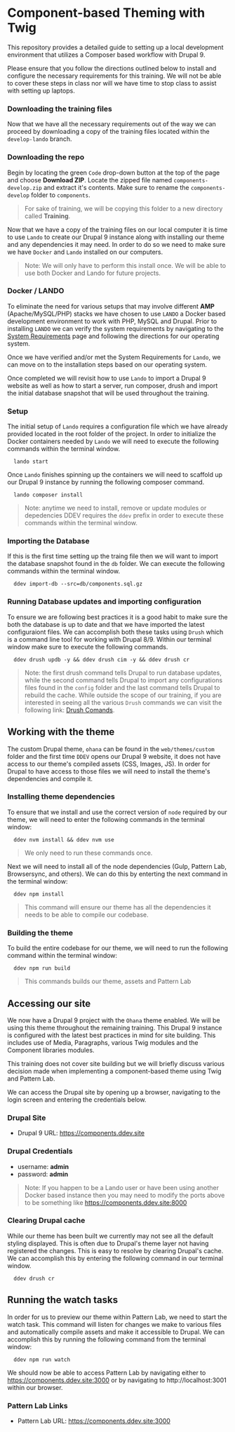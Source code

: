 # Component-based Theming with Twig
This repository provides a detailed guide to setting up a local development environment that utilizes a Composer based workflow with Drupal 9.

Please ensure that you follow the directions outlined below to install and configure the necessary requirements for this training. We will not be able to cover these steps in class nor will we have time to stop class to assist with setting up laptops.

### Downloading the training files
Now that we have all the necessary requirements out of the way we can proceed by downloading a copy of the training files located within the `develop-lando` branch.

### Downloading the repo
Begin by locating the green `Code` drop-down button at the top of the page and choose **Download ZIP**.  Locate the zipped file named `components-develop.zip` and extract it's contents. Make sure to rename the `components-develop` folder to `components`.

> For sake of training, we will be copying this folder to a new directory called **Training**.

Now that we have a copy of the training files on our local computer it is time to use `Lando` to create our Drupal 9 instance along with installing our theme and any dependencies it may need.  In order to do so we need to make sure we have `Docker` and `Lando` installed on our computers.

> Note: We will only have to perform this install once.  We will be able to use both Docker and Lando for future projects.

### Docker / LANDO
To eliminate the need for various setups that may involve different **AMP** (Apache/MySQL/PHP) stacks we have chosen to use `LANDO` a Docker based development environment to work with PHP, MySQL and Drupal.  Prior to installing `LANDO` we can verify the system requirements by navigating to the [System Requirements](https://docs.lando.dev/basics/installation.html#system-requirements) page and following the directions for our operating system.

Once we have verified and/or met the System Requirements for `Lando`, we can move on to the installation steps based on our operating system.

Once completed we will revisit how to use `Lando` to import a Drupal 9 website as well as how to start a server, run composer, drush and import the initial database snapshot that will be used throughout the training.

### Setup
The initial setup of `Lando` requires a configuration file which we have already provided located in the root folder of the project.  In order to initialize the Docker containers needed by `Lando` we will need to execute the following commands within the terminal window.

```
  lando start
```

Once `Lando` finishes spinning up the containers we will need to scaffold up our Drupal 9 instance by running the following composer  command.

```
  lando composer install
```

> Note: anytime we need to install, remove or update modules or depedencies DDEV requires the `ddev` prefix in order to execute these commands within the terminal window.

### Importing the Database
If this is the first time setting up the traing file then we will want to import the database snapshot found in the `db` folder. We can execute the following commands within the terminal window.

```
  ddev import-db --src=db/components.sql.gz
```

### Running Database updates and importing configuration
To ensure we are following best practices it is a good habit to make sure the both the database is up to date and that we have imported the latest configuraiont files.  We can accomplish both these tasks using `Drush` which is a command line tool for working with Drupal 8/9.  Within our terminal window make sure to execute the following commands.

```
  ddev drush updb -y && ddev drush cim -y && ddev drush cr
```

> Note: the first drush command tells Drupal to run database updates, while the second command tells Drupal to import any configurations files found in the `config` folder and the last command tells Drupal to rebuild the cache.  While outside the scope of our training, if you are interested in seeing all the various `Drush` commands we can visit the following link: [Drush Comands](https://drushcommands.com/).

## Working with the theme
The custom Drupal theme, `ohana` can be found in the `web/themes/custom` folder and the first time `DDEV` opens our Drupal 9 website, it does not have access to our theme's compiled assets (CSS, Images, JS).  In order for Drupal to have access to those files we will need to install the theme's dependencies and compile it.

### Installing theme dependencies
To ensure that we install and use the correct version of `node` required by our theme, we will need to enter the following commands in the terminal window:

```
  ddev nvm install && ddev nvm use
```

> We only need to run these commands once.

Next we will need to install all of the node dependencies (Gulp, Pattern Lab, Browsersync, and others). We can do this by enterting the next command in the terminal window:

```
  ddev npm install
```

> This command will ensure our theme has all the dependencies it needs to be able to compile our codebase.

### Building the theme
To build the entire codebase for our theme, we will need to run the following command within the terminal window:

```
  ddev npm run build
```

> This commands builds our theme, assets and Pattern Lab

## Accessing our site
We now have a Drupal 9 project with the `Ohana` theme enabled. We will be using this theme throughout the remaining training. This Drupal 9 instance is configured with the latest best practices in mind for site building. This includes use of  Media, Paragraphs, various Twig modules and the Component libraries modules.

This training does not cover site building but we will briefly discuss various decision made when implementing a component-based theme using Twig and Pattern Lab.

We can access the Drupal site by opening up a browser, navigating to the login screen and entering the credentials below.

### Drupal Site
- Drupal 9 URL: https://components.ddev.site

### Drupal Credentials
- username: **admin**
- password: **admin**

> Note: If you happen to be a Lando user or have been using another Docker based instance then you may need to modify the ports above to be something like https://components.ddev.site:8000

### Clearing Drupal cache
While our theme has been built we currently may not see all the default styling displayed.  This is often due to Drupal's theme layer not having registered the changes.  This is easy to resolve by clearing Drupal's cache.  We can accomplish this by entering the following command in our terminal window.

```
  ddev drush cr
```

## Running the watch tasks
In order for us to preview our theme within Pattern Lab, we need to start the watch task.  This command will listen for changes we make to various files and automatically compile assets and make it accessible to Drupal.  We can accomplish this by running the following command from the terminal window:

```
  ddev npm run watch
```

We should now be able to access Pattern Lab by navigating either to https://components.ddev.site:3000 or by navigating to http://localhost:3001 within our browser.

### Pattern Lab Links
- Pattern Lab URL: https://components.ddev.site:3000